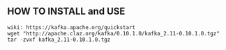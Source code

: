 ## HOW TO INSTALL and USE

```
wiki: https://kafka.apache.org/quickstart
wget "http://apache.claz.org/kafka/0.10.1.0/kafka_2.11-0.10.1.0.tgz"
tar -zvxf kafka_2.11-0.10.1.0.tgz


```

